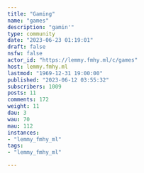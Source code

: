 ```yaml
---
title: "Gaming" 
name: "games"
description: "gamin'"
type: community
date: "2023-06-23 01:19:01"
draft: false
nsfw: false
actor_id: "https://lemmy.fmhy.ml/c/games"
host: lemmy.fmhy.ml
lastmod: "1969-12-31 19:00:00"
published: "2023-06-12 03:55:32"
subscribers: 1009
posts: 11
comments: 172
weight: 11
dau: 3
wau: 70
mau: 112
instances:
- "lemmy_fmhy_ml"
tags: 
- "lemmy_fmhy_ml"

---
```

